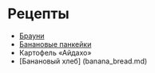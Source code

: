 # Рецепты

- [Брауни](brownie.md)
- [Банановые панкейки](banana_pancake.md)
- Картофель «Айдахо»
- [Банановый хлеб] (banana_bread.md)
